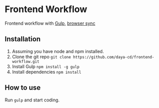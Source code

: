 
Frontend Workflow
=================

Frontend workflow with [Gulp](https://github.com/gulpjs/gulp), [browser sync](https://www.browsersync.io/) 

Installation
------------

1. Assuming you have node and npm installed.
2. Clone the git repo `git clone https://github.com/daya-cd/frontend-workflow.git`
3. Install Gulp `npm install -g gulp`
4. Install dependencies `npm install`


How to use
----------

Run `gulp` and start coding.



